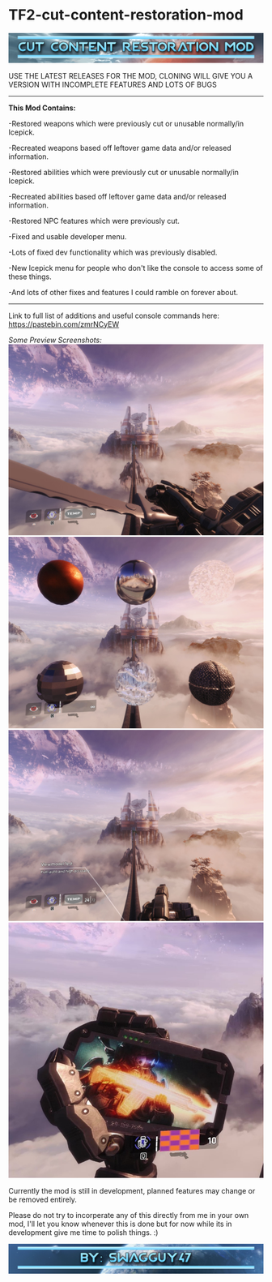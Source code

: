 # TF2-cut-content-restoration-mod

![Image](src/banner.png)

USE THE LATEST RELEASES FOR THE MOD, CLONING WILL GIVE YOU A VERSION WITH INCOMPLETE FEATURES AND LOTS OF BUGS
____________________________________
**This Mod Contains:**

-Restored weapons which were previously cut or unusable normally/in Icepick.

-Recreated weapons based off leftover game data and/or released information.

-Restored abilities which were previously cut or unusable normally/in Icepick.

-Recreated abilities based off leftover game data and/or released information.

-Restored NPC features which were previously cut.

-Fixed and usable developer menu.

-Lots of fixed dev functionality which was previously disabled.

-New Icepick menu for people who don't like the console to access some of these things.

-And lots of other fixes and features I could ramble on forever about.
____________________________________
Link to full list of additions and useful console commands here:
https://pastebin.com/zmrNCyEW

*Some Preview Screenshots:*
![Image](src/sword.jpg)
![Image](src/cubemap.jpg)
![Image](src/viewmodel.jpg)
![Image](src/burncard.jpg)

Currently the mod is still in development, planned features may change or be removed entirely.

Please do not try to incorperate any of this directly from me in your own mod, I'll let you know whenever this is done but for now while its in development give me time to polish things.
:)

![Image](src/cred.png)
